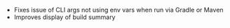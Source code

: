 ---
---

- Fixes issue of CLI args not using env vars when run via Gradle or Maven
- Improves display of build summary 